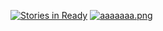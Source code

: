 [![Stories in Ready](https://badge.waffle.io/Magik3a/CreateYourInvoice.png?label=ready&title=Ready)](https://waffle.io/Magik3a/CreateYourInvoice)
[![aaaaaaa.png](https://s10.postimg.org/owyww043t/aaaaaaa.png)](http://magik3a.github.io/CreateYourInvoice/)

